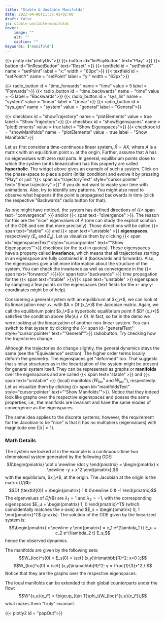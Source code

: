 ```yaml
---
title: "Stable & Unstable Manifolds"
date: 2023-04-06T11:37:41+02:00
draft: false
js: stable-unstable-manifolds
cover:
    image: ""
    alt: ""
    caption: ""
keywords: ["manifold"]
---
```

{{< plotly id="plotlyDiv">}}
{{< button id="linPlayButton" text="Play" >}}
{{< button id="linResetButton" text="Reset" >}}
{{< textfield id = "setPointX" name = "setPoint" label = "x:" width = "63px">}}
{{< textfield id = "setPointY" name = "setPoint" label = "y:" width = "63px">}}

{{< radio_button id = "time_forwards" name = "time" value = 5 label = "Forwards">}}
{{< radio_button id = "time_backwards" name = "time" value = -5 label = "Backwards">}}
{{< radio_button id = "sys_lin" name = "system" value = "linear" label = "Linear">}}
{{< radio_button id = "sys_gen" name = "system" value = "general" label = "General">}}

{{< checkbox id = "showTrajectory" name = "plotElements" value = true label = "Show Trajectory">}}
{{< checkbox id = "showEigenspaces" name = "plotElements" value = true label = "Show Eigenspaces">}}
{{< checkbox id = "showManifolds" name = "plotElements" value = true label = "Show Manifolds">}}

Let us first consider a time-continuous linear system, $\dot X = AX$, where $A$ is a matrix with an equilibrium point $x_*$ at the origin. Further, assume that $A$ has no eigenvalues with zero real parts. In general, equilibrium points close to which the system (or its linearization) has this property are called **hyperbolic**. The widget above gives an example of such a system. Click on the phase-space to place a point (initial condition) and evolve it by pressing "Play" or just "{{< span id="trajectoryText" style="cursor:pointer" text="Show trajectory" >}}" if you do not want to waste your time with animations. Also, try to identify any patterns. You might also need to observe what happens if the point is propagated backwards in time (click the respective "Backwards" radio button for that).

As one might have noticed, the system has defined directions of {{< span text="convergence" >}} and/or {{< span text="divergence" >}}. The reason for this are the "nice" eigenvalues of $A$ (one can study the explicit solution of the ODE and see that more precisely). Those directions will be called {{< span text="stable" >}} and {{< span text="unstable" >}} **eigenspaces**, respectively ($E_s$ and $E_u$). Let us visualize them by clicking {{< span id="eigenspacesText" style="cursor:pointer" text="\"Show Eigenspaces\"">}} checkbox (or the text in quotes). These eigenspaces have a property called **invariance**, which means that all trajectories starting in an eigenspace are fully contained in it (backwards and forwards). Also, the eigenspaces give a bit more information about the structure of the system. You can check the invariance as well as convergence in the {{< span text="forwards" >}}/{{< span text="backwards" >}} time propagation for the {{< span text="stable" >}}/{{< span text="unstable" >}} eigenspace by sampling a few points on the eigenspaces (text fields for the x- any y-coordinates might be of help).

Considering a general system with an equilibrium at $x_\*$, we can look at its linearization near $x_*$, with $A = Df (x_\*)$ the Jacobian matrix. Again, we call the equilibrium point $x_\*$ a hyperbolic equilibrium point if $Df (x_\*)$ satisfies the condition above ($Re(\lambda_i)\neq 0$). In fact, so far in the demo we were looking at the linearization of another non-linear system. You can switch to that system by clicking the {{< span id="generalText" style="cursor:pointer" text="\"General\"">}} radiobutton. Try checking how the trajectories change.

Although the trajectories do change slightly, the general dynamics stays the same (see the "Equivalence" section). The higher order terms locally deform the geometry. The eigenspaces get "deformed" too. That suggests that similar structures as in the linearization of the system might be present for general system itself. They can be represented as graphs or **manifolds** over the eigenspaces and are called {{< span text="stable" >}} and {{< span text="unstable" >}} (local) manifolds ($W_{loc}^s$ and $W_{loc}^u$), respectively. Let us visualize them by clicking {{< span id="manifoldsText" style="cursor:pointer" text="\"Show Manifolds\"">}}. Notice that they indeed look like graphs over the respective eigenspaces and posses the same properties, i.e., the manifolds are invariant and have the same modes of convergence as the eigenspaces.

The same idea applies to the discrete systems; however, the requirement for the Jacobian to be "nice" is that it has no multipliers (eigenvalues) with magnitude one ($|\lambda|\neq 1$).

### Math Details
The system we looked at in the example is a continuous-time two dimensional system generated by the following ODE:
$$\begin{pmatrix} \dot x \newline \dot y \end{pmatrix} = \begin{pmatrix} x \newline -y + x^2 \end{pmatrix},$$
with the equilibrium, $x_\*$, at the origin. The Jacobian at the origin is the matrix $Df (\textbf{0})$:
$$Df (\textbf{0}) = \begin{pmatrix}
1 & 0\newline
0 & -1
\end{pmatrix}$$
The eigenvalues of $Df (\textbf{0})$ are $\lambda_1 = 1$ and $\lambda_2 = -1$, with the corresponding eigenspaces $E_u = \begin{pmatrix} 1, 0 \end{pmatrix}^T$ (which coincidentally matches the x-axis) and $E_s = \begin{pmatrix} 0, 1 \end{pmatrix}^T$ (y-axis).
The solution of the ODE given by the linearized system is:
$$\begin{pmatrix} x \newline y \end{pmatrix} = c_1 e^{\lambda_1 t} E_u + c_2 e^{\lambda_2 t} E_s,$$
hence the observed dynamics.

The manifolds are given by the following sets:
$$W_{loc}^s(0) = E_s(0) = \set{ (x,y)\in\mathbb{R}^2: x=0 };$$
$$W_{loc}^u(0) = \set{ (x,y)\in\mathbb{R}^2: y = \frac{1}{3}x^2 }.$$
Notice that they are the graphs over the respective eigenspaces.

The local manifolds can be extended to their global counterparts under the flow:
$$W^{s,u}(x_\*) = \bigcup_{t\in T}\phi_t(W_{loc}^{s,u}(x_\*)),$$
what makes them "truly" invariant.


{{< plotly2 id = "popOut">}}